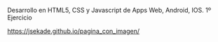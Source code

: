Desarrollo en HTML5, CSS y Javascript de Apps Web, Android, IOS.
1º Ejercicio

https://jsekade.github.io/pagina_con_imagen/
